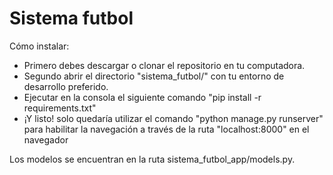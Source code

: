 # Sistema futbol

Cómo instalar:
- Primero debes descargar o clonar el repositorio en tu computadora.
- Segundo abrir el directorio "sistema_futbol/" con tu entorno de desarrollo preferido.
- Ejecutar en la consola el siguiente comando "pip install -r requirements.txt"
- ¡Y listo! solo quedaría utilizar el comando "python manage.py runserver" para habilitar la navegación a través de la ruta "localhost:8000" en el navegador

Los modelos se encuentran en la ruta sistema_futbol_app/models.py.
